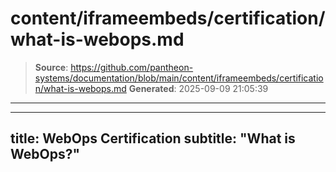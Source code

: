 # content/iframeembeds/certification/what-is-webops.md

> **Source**: https://github.com/pantheon-systems/documentation/blob/main/content/iframeembeds/certification/what-is-webops.md
> **Generated**: 2025-09-09 21:05:39

---

---
title: WebOps Certification
subtitle: "What is WebOps?"
---

<Partial file="certification-guide/what-is-webops.md" />
